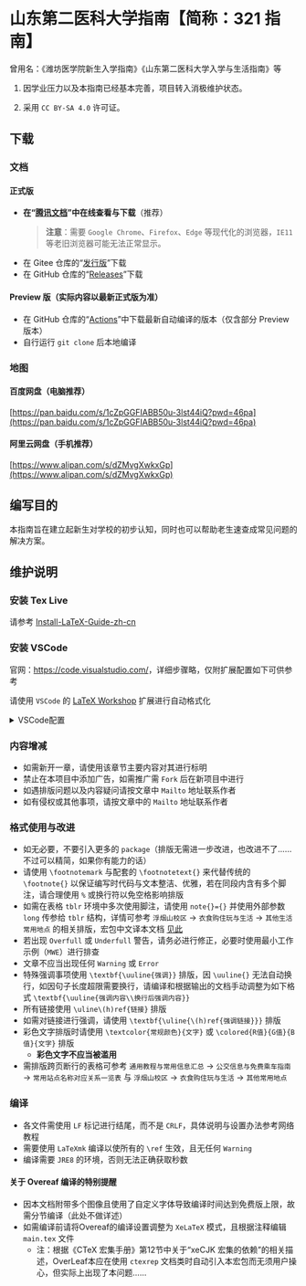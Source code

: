 # 山东第二医科大学指南【简称：321 指南】

曾用名：《潍坊医学院新生入学指南》《山东第二医科大学入学与生活指南》等

1. 因学业压力以及本指南已经基本完善，项目转入消极维护状态。

2. 采用 `CC BY-SA 4.0` 许可证。

## 下载

### 文档

#### 正式版

- **在“[腾讯文档](https://docs.qq.com/s/ETcQ-ZFSrSsh6MK9bm773q)”中在线查看与下载**（推荐）
  > **注意**：需要 `Google Chrome`、`Firefox`、`Edge` 等现代化的浏览器，`IE11` 等老旧浏览器可能无法正常显示。
- 在 Gitee 仓库的“[发行版](https://gitee.com/LinkChou/sdsmu_welcome_tex/releases/latest)”下载
- 在 GitHub 仓库的“[Releases](https://github.com/Mikachu2333/sdsmu_welcome_tex/releases/latest)”下载

#### Preview 版（实际内容以最新正式版为准）

- 在 GitHub 仓库的“[Actions](https://github.com/Mikachu2333/sdsmu_welcome_tex/actions)”中下载最新自动编译的版本（仅含部分 Preview 版本）
- 自行运行 `git clone` 后本地编译

### 地图

#### 百度网盘（电脑推荐）

[https://pan.baidu.com/s/1cZpGGFIABB50u-3lst44iQ?pwd=46pa](https://pan.baidu.com/s/1cZpGGFIABB50u-3lst44iQ?pwd=46pa)

#### 阿里云网盘（手机推荐）

[https://www.alipan.com/s/dZMvgXwkxGp](https://www.alipan.com/s/dZMvgXwkxGp)

## 编写目的

本指南旨在建立起新生对学校的初步认知，同时也可以帮助老生速查成常见问题的解决方案。

## 维护说明

### 安装 Tex Live
请参考 [Install-LaTeX-Guide-zh-cn](http://mirrors.ctan.org/info/install-latex-guide-zh-cn/install-latex-guide-zh-cn.pdf)

### 安装 VSCode
官网：<https://code.visualstudio.com/>，详细步骤略，仅附扩展配置如下可供参考

请使用 `VSCode` 的 [LaTeX Workshop](https://marketplace.visualstudio.com/items?itemName=James-Yu.latex-workshop) 扩展进行自动格式化

<details><summary>VSCode配置</summary>

```json
    "latex-workshop.bibtex-fields.sort.enabled": true,
    "latex-workshop.bibtex-format.sort.enabled": true,
    "latex-workshop.intellisense.file.base": "both",
    "latex-workshop.intellisense.package.enabled": true,
    "latex-workshop.intellisense.triggers.latex": [],
    "latex-workshop.latex.autoClean.run": "onBuilt",
    "latex-workshop.latex.build.clearLog.everyRecipeStep.enabled": false,
    "latex-workshop.latex.clean.fileTypes": [
        "*.acn",
        "*.acr",
        "*.alg",
        "*.aux",
        "*.bak*",
        "*.bbl",
        "*.blg",
        "*.fdb_latexmk",
        "*.fls",
        "*.glg",
        "*.glo",
        "*.gls",
        "*.idx",
        "*.ind",
        "*.ist",
        "*.lof",
        "*.lot",
        "*.out",
        "*.synctex.gz",
        "*.toc",
        "*.xdv"
    ],
    "latex-workshop.latex.recipe.default": "lastUsed",
    "latex-workshop.latex.recipes": [
        {
            "name": "LaTeXmkXe",
            "tools": [
                "latexmkxe"
            ]
        },
        {
            "name": "XeLaTeX",
            "tools": [
                "xelatex"
            ]
        }
    ],
    "latex-workshop.latex.tools": [
        {
            "args": [
                "-synctex=1",
                "-interaction=nonstopmode",
                "-file-line-error",
                "%DIR%/main.tex"
            ],
            "command": "xelatex",
            "name": "xelatex"
        },
        {
            "name": "latexmkxe",
            "command": "latexmk",
            "args": [
                "-synctex=1",
                "-interaction=nonstopmode",
                "-shell-escape",
                "-halt-on-error",
                "-file-line-error",
                "-xelatex",
                "%DIR%/main.tex"
            ]
        }
    ],
    "latex-workshop.latexindent.args": [
        "-c=%DIR%/",
        "%TMPFILE%",
        "-m",
        "--GCString",
        "-l=%DIR%/latexindent.yaml"
    ],
    "latex-workshop.latexindent.path": "latexindent",
    "latex-workshop.message.error.show": false,
    "latex-workshop.message.information.show": true,
    "latex-workshop.message.warning.show": false,
    "latex-workshop.showContextMenu": true,
    "latex-workshop.synctex.afterBuild.enabled": true,
    "latex-workshop.texcount.autorun": "onSave",
    "latex-workshop.view.autoFocus.enabled": true,
    "latex-workshop.view.pdf.internal.synctex.keybinding": "double-click",
    "latex-workshop.view.pdf.viewer": "browser",
  ```

</details>


### 内容增减

- 如需新开一章，请使用该章节主要内容对其进行标明
- 禁止在本项目中添加广告，如需推广需 `Fork` 后在新项目中进行
- 如遇排版问题以及内容疑问请按文章中 `Mailto` 地址联系作者
- 如有侵权或其他事项，请按文章中的 `Mailto` 地址联系作者

### 格式使用与改进

- 如无必要，不要引入更多的 `package`（排版无需进一步改进，也改进不了……不过可以精简，如果你有能力的话）
- 请使用 `\footnotemark` 与配套的 `\footnotetext{}` 来代替传统的 `\footnote{}` 以保证编写时代码与文本整洁、优雅，若在同段内含有多个脚注，请合理使用 `%` 或换行符以免空格影响排版
- 如需在表格 `tblr` 环境中多次使用脚注，请使用 `note{}={}` 并使用外部参数 `long` 传参给 `tblr` 结构，详情可参考 `浮烟山校区` → `衣食购住玩与生活` → `其他生活常用地点` 的相关排版，宏包中文译本文档 [见此](https://gitee.com/nwafu_nan/tabularray-doc-zh-cn)
- 若出现 `Overfull` 或 `Underfull` 警告，请务必进行修正，必要时使用最小工作示例（`MWE`）进行排查
- 文章不应当出现任何 `Warning` 或 `Error`
- 特殊强调事项使用 `\textbf{\uuline{强调}}` 排版，因 `\uuline{}` 无法自动换行，如因句子长度超限需要换行，请编译和根据输出的文档手动调整为如下格式 `\textbf{\uuline{强调内容\\换行后强调内容}}`
- 所有链接使用 `\uline\(h)ref{链接}` 排版
- 如需对链接进行强调，请使用 `\textbf{\uline{\(h)ref{强调链接}}}` 排版
- 彩色文字排版时请使用 `\textcolor{常规颜色}{文字}` 或 `\colored{R值}{G值}{B值}{文字}` 排版
  - **彩色文字不应当被滥用**
- 需排版跨页断行的表格可参考 `通用教程与常用信息汇总` → `公交信息与免费乘车指南` → `常用站点名称对应关系一览表` 与 `浮烟山校区` → `衣食购住玩与生活` → `其他常用地点`

### 编译

- 各文件需使用 `LF` 标记进行结尾，而不是 `CRLF`，具体说明与设置办法参考网络教程
- 需要使用 `LaTeXmk` 编译以使所有的 `\ref` 生效，且无任何 `Warning`
- 编译需要 `JRE8` 的环境，否则无法正确获取秒数

#### 关于 Overeaf 编译的特别提醒
- 因本文档附带多个图像且使用了自定义字体导致编译时间达到免费版上限，故需分节编译（此处不做详述）
- 如需编译前请将Overeaf的编译设置调整为 `XeLaTeX` 模式，且根据注释编辑 `main.tex` 文件
  - 注：根据《CTeX 宏集手册》第12节中关于“xeCJK 宏集的依赖”的相关描述，OverLeaf本应在使用 `ctexrep` 文档类时自动引入本宏包而无须用户操心，但实际上出现了本问题……
